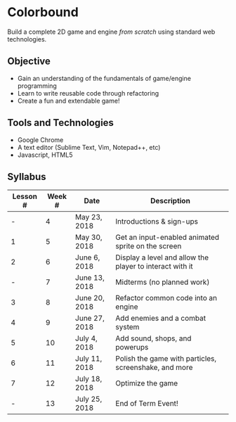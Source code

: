 # Colorbound
Build a complete 2D game and engine _from scratch_ using standard web technologies.

## Objective
* Gain an understanding of the fundamentals of game/engine programming
* Learn to write reusable code through refactoring
* Create a fun and extendable game!

## Tools and Technologies
* Google Chrome
* A text editor (Sublime Text, Vim, Notepad++, etc)
* Javascript, HTML5

## Syllabus
| Lesson # | Week # | Date          | Description                                           |
| -------- | ------ | ------------- | ------------------------------------------------------|
| -        | 4      | May 23, 2018  | Introductions & sign-ups                              |
| 1        | 5      | May 30, 2018  | Get an input-enabled animated sprite on the screen |
| 2        | 6      | June 6, 2018  | Display a level and allow the player to interact with it |
| -        | 7      | June 13, 2018 | Midterms (no planned work)                            |
| 3        | 8      | June 20, 2018 | Refactor common code into an engine |
| 4        | 9      | June 27, 2018 | Add enemies and a combat system |
| 5        | 10     | July 4, 2018  | Add sound, shops, and powerups |
| 6        | 11     | July 11, 2018 | Polish the game with particles, screenshake, and more |
| 7        | 12     | July 18, 2018 | Optimize the game |
| -        | 13     | July 25, 2018 | End of Term Event!                             |
